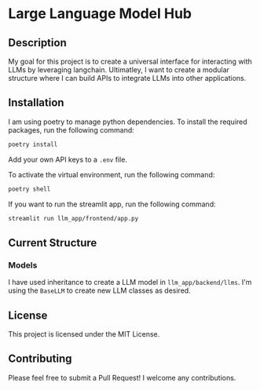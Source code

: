 # Large Language Model Hub

## Description

My goal for this project is to create a universal interface for interacting with LLMs by leveraging langchain. Ultimatley, I want to create a modular structure where I can build APIs to integrate LLMs into other applications.

## Installation

I am using poetry to manage python dependencies. To install the required packages, run the following command:

```bash
poetry install
```

Add your own API keys to a `.env` file.

To activate the virtual environment, run the following command:

```bash
poetry shell
```

If you want to run the streamlit app, run the following command:

```bash
streamlit run llm_app/frontend/app.py
```

## Current Structure

### Models

I have used inheritance to create a LLM model in `llm_app/backend/llms`. I'm using the `BaseLLM` to create new LLM classes as desired.

## License

This project is licensed under the MIT License.

## Contributing

Please feel free to submit a Pull Request! I welcome any contributions.




